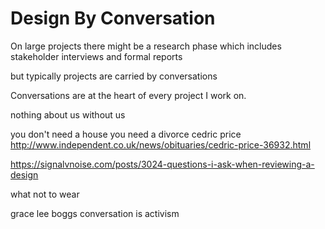 # Design By Conversation

On large projects there might be a research phase which includes stakeholder interviews and formal reports

but typically projects are carried by conversations

Conversations are at the heart of every project I work on.

nothing about us without us

you don't need a house you need a divorce cedric price http://www.independent.co.uk/news/obituaries/cedric-price-36932.html

https://signalvnoise.com/posts/3024-questions-i-ask-when-reviewing-a-design

what not to wear

grace lee boggs conversation is activism
